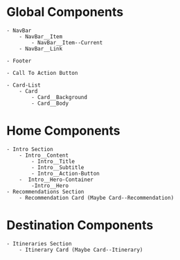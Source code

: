 # Global Components
    - NavBar
        - NavBar__Item
            - NavBar__Item--Current
        - NavBar__Link
            
    - Footer

    - Call To Action Button

    - Card-List
        - Card
            - Card__Background
            - Card__Body

# Home Components
    - Intro Section
        - Intro__Content
            - Intro__Title
            - Intro__Subtitle
            - Intro__Action-Button
        -  Intro__Hero-Container
            -Intro__Hero
    - Recommendations Section
        - Recommendation Card (Maybe Card--Recommendation)


# Destination Components
    - Itineraries Section
        - Itinerary Card (Maybe Card--Itinerary)